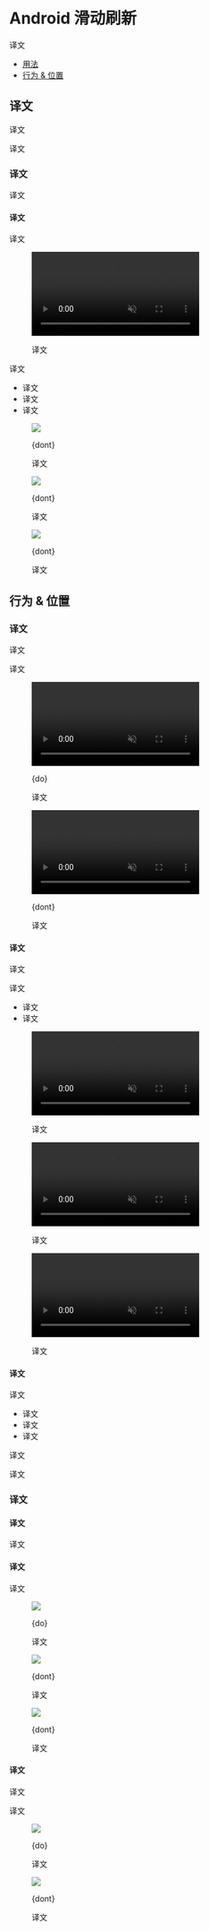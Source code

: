 <div class="article__intro">

[en]: <> (Android swipe to refresh)
# Android 滑动刷新

[en]: <> (Swipe to refresh manually refreshes screen content with a user action or gesture.)
译文

<nav>

[en]: <> (Usage)
[en]: <> (Behavior & placement)
* [用法](#usage)
* [行为 & 位置](#behavior-placement)

</nav></div><div class="article__body">

[en]: <> (Usage)
<h2 id="usage">译文</h2>

[en]: <> (Swipe to refresh is a [swipe gesture]\(https://www.mdui.org/design/patterns/gestures.html#gestures-gestures\) available at the beginning of lists, grid lists, and card collections where the most recent content appears \(Index 0\).)
译文

[en]: <> (It’s best to use this gesture with dynamic content that has frequent updates surfacing from a consistent location, where users have a high probability of seeing new content after initiating the gesture.)
译文

[en]: <> (Refresh indicator)
### 译文

[en]: <> (The refresh indicator appears only in conjunction with a refresh gesture or action. Syncing does not display a refresh indicator.)
译文

<div class="mdui-row-sm-2"><div class="mdui-col">

[en]: <> (Effects)
#### 译文

[en]: <> (Changes may not be immediately obvious to users when this gesture is used in views that can change significantly upon refresh. For example, the refresh may non-sequentially delete, reorder, modify, and insert items or change only off-screen items.)
译文

</div><div class="mdui-col"><figure><video controls loop muted preload="metadata" class="mdui-video-fluid"><source data-src="{assets_path}/platform-guidance/android-swipe-to-refresh/patterns-swipetorefresh-behavior.mp4" src="{assets_path}/platform-guidance/android-swipe-to-refresh/patterns-swipetorefresh-behavior.mp4" type="video/mp4"></video><figcaption>

[en]: <> (Animation showing swipe to refresh)
译文

</figcaption></figure></div></div><div class="mdui-row-sm-2"><div class="mdui-col">

[en]: <> (Swipe to refresh should not be used in the following situations:)
译文

[en]: <> (Navigation drawers)
[en]: <> (Home screen widgets)
[en]: <> (Pannable content)
* 译文
* 译文
* 译文

</div><div class="mdui-col"><figure>

![]({assets_path}/platform-guidance/android-swipe-to-refresh/as-swipetorefresh-usage-refreshindicator-dont.png)

<figcaption>

{dont}

[en]: <> (Don’t place refresh indicators in navigation drawers.)
译文

</figcaption></figure></div></div><div class="mdui-row-sm-2"><div class="mdui-col"><figure>

![]({assets_path}/platform-guidance/android-swipe-to-refresh/as-swipetorefresh-usage-refreshindicator-dont-widgets.png)

<figcaption>

{dont}

[en]: <> (Don’t display refresh indicators on regions that should update automatically, such as Home screen widgets.)
译文

</figcaption></figure></div><div class="mdui-col"><figure>

![]({assets_path}/platform-guidance/android-swipe-to-refresh/as-swipetorefresh-usage-refreshindicator-dont-pannablecontent.png)

<figcaption>

{dont}

[en]: <> (Don’t attach refresh indicators to pannable content, such as in maps, as the swipe gesture is already being used for other actions on those regions.)
译文

</figcaption></figure></div></div>

[en]: <> (Behavior & placement)
<h2 id="behavior-placement">行为 & 位置</h2>

[en]: <> (Behavior)
### 译文

[en]: <> (As the refresh indicator scales into view, the circular spinner fades in while rotating.)
译文

[en]: <> (The refresh indicator remains visible until the refresh activity completes and any new content is visible, or the user navigates away from the refreshing content.)
译文

<div class="mdui-row-sm-2"><div class="mdui-col"><figure><video controls loop muted preload="metadata" class="mdui-video-fluid"><source data-src="{assets_path}/platform-guidance/android-swipe-to-refresh/patterns-swipetorefresh-behavior-do.mp4" src="{assets_path}/platform-guidance/android-swipe-to-refresh/patterns-swipetorefresh-behavior-do.mp4" type="video/mp4"></video><figcaption>

{do}

[en]: <> (Keep the refresh indicator in view until the activity is completed to provide status of the refresh activity.)
译文

</figcaption></figure></div><div class="mdui-col"><figure><video controls loop muted preload="metadata" class="mdui-video-fluid"><source data-src="{assets_path}/platform-guidance/android-swipe-to-refresh/patterns-swipetorefresh-behavior-dont.mp4" src="{assets_path}/platform-guidance/android-swipe-to-refresh/patterns-swipetorefresh-behavior-dont.mp4" type="video/mp4"></video><figcaption>

{dont}

[en]: <> (Don’t scroll the refresh indicator off-screen, as it hides the status of the refresh activity. It could imply that the refresh activity is associated with a specific component, such as a card, instead of the entire screen.)
译文

</figcaption></figure></div></div>

[en]: <> (Refresh indicator transitions)
#### 译文

[en]: <> (When a surface is in front of the surface with refreshing content, the refresh indicator transitions from behind that surface and is clipped until fully visible.)
译文

[en]: <> (The refresh indicator increases in size as it translates when:)
译文

[en]: <> (The refreshing material is at a higher elevation than all other surfaces)
[en]: <> (A content refresh is initiated via an app bar or overflow menu action)
* 译文
* 译文

<div class="mdui-row-sm-2"><div class="mdui-col"><figure><video controls loop muted preload="metadata" class="mdui-video-fluid"><source data-src="{assets_path}/platform-guidance/android-swipe-to-refresh/patterns-swipetorefresh-coplanar.mp4" src="{assets_path}/platform-guidance/android-swipe-to-refresh/patterns-swipetorefresh-coplanar.mp4" type="video/mp4"></video><figcaption>

[en]: <> (Refreshing content that is coplanar with another surface.)
译文

</figcaption></figure></div><div class="mdui-col"><figure><video controls loop muted preload="metadata" class="mdui-video-fluid"><source data-src="{assets_path}/platform-guidance/android-swipe-to-refresh/patterns-swipetorefresh-belowsurface.mp4" src="{assets_path}/platform-guidance/android-swipe-to-refresh/patterns-swipetorefresh-belowsurface.mp4" type="video/mp4"></video><figcaption>

[en]: <> (Refreshing content that is below another surface in z-space.)
译文

</figcaption></figure></div></div><div class="mdui-row-sm-2"><div class="mdui-col"><figure><video controls loop muted preload="metadata" class="mdui-video-fluid"><source data-src="{assets_path}/platform-guidance/android-swipe-to-refresh/patterns-swipetorefresh-tap.mp4" src="{assets_path}/platform-guidance/android-swipe-to-refresh/patterns-swipetorefresh-tap.mp4" type="video/mp4"></video><figcaption>

[en]: <> (Refreshing content generated by an app bar action.)
译文

</figcaption></figure></div></div>

[en]: <> (Threshold requirements)
#### 译文

[en]: <> (To ensure intentional usage of the swipe to refresh gesture, the refresh indicator must pass a threshold before the app will refresh. This threshold is indicated by a number of cues:)
译文

[en]: <> (The circular spinner reaches 100% opacity)
[en]: <> (The rotation of the circular spinner slows down)
[en]: <> (The rate of translation of the refresh indicator slows down)
* 译文
* 译文
* 译文

[en]: <> (After passing the threshold, completing the gesture initiates a refresh.)
译文

[en]: <> (Reversing the gesture past the threshold will cancel the refresh action.)
译文

[en]: <> (Swipe to refresh in composition)
### 译文

[en]: <> (Gesture positioning)
#### 译文

[en]: <> (Typically, the refresh gesture is available at the top of content collections, but it can also be at the bottom of the screen.)
译文

[en]: <> (Refresh indicator \(Horizontal resting position\))
#### 译文

[en]: <> (The refresh indicator, when resting, is centered horizontally relative to refreshing content.)
译文

<div class="mdui-row-sm-2"><div class="mdui-col"><figure>

![]({assets_path}/platform-guidance/android-swipe-to-refresh/as-swipetorefresh-placement-horizontal-do.png)

<figcaption>

{do}

[en]: <> (Horizontally center the refresh indicator over the refreshing content.)
译文

</figcaption></figure></div><div class="mdui-col"><figure>

![]({assets_path}/platform-guidance/android-swipe-to-refresh/as-swipetorefresh-placement-horizontal-dont.png)

<figcaption>

{dont}

[en]: <> (Don’t horizontally align the refresh indicator to one side of the refreshing content.)
译文

</figcaption></figure></div></div><figure>

![]({assets_path}/platform-guidance/android-swipe-to-refresh/as-swipetorefresh-placement-unexpectedlocation.png)

<figcaption>

{dont}

[en]: <> (Placing the refresh indicator in unexpected locations that makes its relationship to refreshing content ambiguous.)
译文

</figcaption></figure>

[en]: <> (Refresh indicator \(Vertical resting position\))
#### 译文

[en]: <> (The refresh indicator is located near the top of refreshing content.)
译文

[en]: <> (Its vertical resting position can be adjusted to improve the harmony of a layout. For example, the indicator may fall on a surface’s edge or the layout grid, as long as it’s located near the top of the refreshing content.)
译文

<div class="mdui-row-sm-2"><div class="mdui-col"><figure>

![]({assets_path}/platform-guidance/android-swipe-to-refresh/as-swipetorefresh-placement-neartop-do.png)

<figcaption>

{do}

[en]: <> (Position the refresh indicator near the top of refreshing content.)
译文

</figcaption></figure></div><div class="mdui-col"><figure>

![]({assets_path}/platform-guidance/android-swipe-to-refresh/as-swipetorefresh-placement-center-dont.png)

<figcaption>

{dont}

[en]: <> (Don’t vertically position the refresh indicator where it will obstruct content.)
译文

</figcaption></figure></div></div></div>
